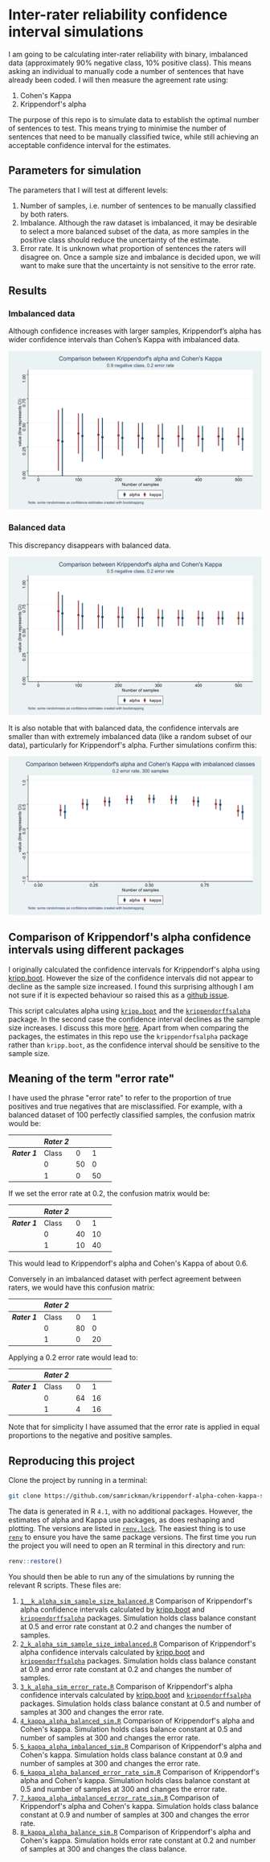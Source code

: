 # Inter-rater reliability confidence interval simulations

I am going to be calculating inter-rater reliability with binary, imbalanced data (approximately 90% negative class, 10% positive class). This means asking an individual to manually code a number of sentences that have already been coded. I will then measure the agreement rate using:

1. Cohen's Kappa
2. Krippendorf's alpha

The purpose of this repo is to simulate data to establish the optimal number of sentences to test. This means trying to minimise the number of sentences that need to be manually classified twice, while still achieving an acceptable confidence interval for the estimates.

## Parameters for simulation

The parameters that I will test at different levels:

1. Number of samples, i.e. number of sentences to be manually classified by both raters.
2. Imbalance. Although the raw dataset is imbalanced, it may be desirable to select a more balanced subset of the data, as more samples in the positive class should reduce the uncertainty of the estimate.
3. Error rate. It is unknown what proportion of sentences the raters will disagree on. Once a sample size and imbalance is decided upon, we will want to make sure that the uncertainty is not sensitive to the error rate.

## Results

### Imbalanced data

Although confidence increases with larger samples, Krippendorf’s alpha has wider confidence intervals than Cohen’s Kappa with imbalanced data.

![](./plots/kappa_alpha_comparison/line_plot_num_samples_imbalanced.png)

### Balanced data

This discrepancy disappears with balanced data.

![](./plots/kappa_alpha_comparison/line_plot_num_samples_balanced.png)

It is also notable that with balanced data, the confidence intervals are smaller than with extremely imbalanced data (like a random subset of our data), particularly for Krippendorf's alpha. Further simulations confirm this:

![](./plots/kappa_alpha_comparison/line_plot_prop_negative_class.png)

## Comparison of Krippendorf's alpha confidence intervals using different packages

I originally calculated the confidence intervals for Krippendorf's alpha using [kripp.boot](https://github.com/MikeGruz/kripp.boot). However the size of the confidence intervals did not appear to decline as the sample size increased. I found this surprising although I am not sure if it is expected behaviour so raised this as a [github issue](https://github.com/MikeGruz/kripp.boot/issues/1).

This script calculates alpha using [`kripp.boot`](https://github.com/MikeGruz/kripp.boot) and the [`krippendorffsalpha`](https://github.com/drjphughesjr/krippendorffsalpha) package. In the second case the confidence interval declines as the sample size increases. I discuss this more [here](./kripp_alpha_vs_kripp_boot.md). Apart from when comparing the packages, the estimates in this repo use the `krippendorfsalpha` package rather than `kripp.boot`, as the confidence interval should be sensitive to the sample size.

## Meaning of the term "error rate"

I have used the phrase "error rate" to refer to the proportion of true positives and true negatives that are misclassified. For example, with a balanced dataset of 100 perfectly classified samples, the confusion matrix would be:

|  | **_Rater 2_** |  |  |  |
|---|---|---|---|---|
| **_Rater 1_** | Class | 0 | 1 |  |
|  | 0 | 50 | 0 |  |
|  | 1 | 0 | 50 |  |


If we set the error rate at 0.2, the confusion matrix would be:

|  | **_Rater 2_** |  |  |  |
|---|---|---|---|---|
| **_Rater 1_** | Class | 0 | 1 |  |
|  | 0 | 40 | 10 |  |
|  | 1 | 10 | 40 |  |

This would lead to Krippendorf's alpha and Cohen's Kappa of about 0.6.

Conversely in an imbalanced dataset with perfect agreement between raters, we would have this confusion matrix:

|  | **_Rater 2_** |  |  |  |
|---|---|---|---|---|
| **_Rater 1_** | Class | 0 | 1 |  |
|  | 0 | 80 | 0 |  |
|  | 1 | 0 | 20 |  |

Applying a 0.2 error rate would lead to:

|  | **_Rater 2_** |  |  |  |
|---|---|---|---|---|
| **_Rater 1_** | Class | 0 | 1 |  |
|  | 0 | 64 | 16 |  |
|  | 1 | 4 | 16 |  |

Note that for simplicity I have assumed that the error rate is applied in equal proportions to the negative and positive samples.

## Reproducing this project

Clone the project by running in a terminal:

```bash
git clone https://github.com/samrickman/krippendorf-alpha-cohen-kappa-simulation
```

The data is generated in R `4.1`, with no additional packages. However, the estimates of alpha and Kappa use packages, as does reshaping and plotting. The versions are listed in [`renv.lock`](./renv.lock). The easiest thing is to use [`renv`](https://rstudio.github.io/renv/articles/renv.html) to ensure you have the same package versions. The first time you run the project you will need to open an R terminal in this directory and run:

```r
renv::restore()
```

You should then be able to run any of the simulations by running the relevant R scripts. These files are:

1. [`1__k_alpha_sim_sample_size_balanced.R`](./1__k_alpha_sim_sample_size_balanced.R) Comparison of Krippendorf's alpha confidence intervals calculated by [kripp.boot](https://github.com/MikeGruz/kripp.boot) and [`krippendorffsalpha`](https://github.com/drjphughesjr/krippendorffsalpha) packages. Simulation holds class balance constant at 0.5 and error rate constant at 0.2 and changes the number of samples.
2. [`2_k_alpha_sim_sample_size_imbalanced.R`](./2_k_alpha_sim_sample_size_imbalanced.R) Comparison of Krippendorf's alpha confidence intervals calculated by [kripp.boot](https://github.com/MikeGruz/kripp.boot) and [`krippendorffsalpha`](https://github.com/drjphughesjr/krippendorffsalpha) packages. Simulation holds class balance constant at 0.9 and error rate constant at 0.2 and changes the number of samples.
3. [`3_k_alpha_sim_error_rate.R`](./3_k_alpha_sim_error_rate.R) Comparison of Krippendorf's alpha confidence intervals calculated by [kripp.boot](https://github.com/MikeGruz/kripp.boot) and [`krippendorffsalpha`](https://github.com/drjphughesjr/krippendorffsalpha) packages. Simulation holds class balance constant at 0.5 and number of samples at 300 and changes the error rate.
4. [`4_kappa_alpha_balanced_sim.R`](./4_kappa_alpha_balanced_sim.R) Comparison of Krippendorf's alpha and Cohen's kappa. Simulation holds class balance constant at 0.5 and number of samples at 300 and changes the error rate.
5. [`5_kappa_alpha_imbalanced_sim.R`](./5_kappa_alpha_imbalanced_sim.R) Comparison of Krippendorf's alpha and Cohen's kappa. Simulation holds class balance constant at 0.9 and number of samples at 300 and changes the error rate.
6. [`6_kappa_alpha_balanced_error_rate_sim.R`](./6_kappa_alpha_balanced_error_rate_sim.R) Comparison of Krippendorf's alpha and Cohen's kappa. Simulation holds class balance constant at 0.5 and number of samples at 300 and changes the error rate.
7. [`7_kappa_alpha_imbalanced_error_rate_sim.R`](./7_kappa_alpha_imbalanced_error_rate_sim.R) Comparison of Krippendorf's alpha and Cohen's kappa. Simulation holds class balance constant at 0.9 and number of samples at 300 and changes the error rate.
8. [`8_kappa_alpha_balance_sim.R`](./8_kappa_alpha_balance_sim.R) Comparison of Krippendorf's alpha and Cohen's kappa. Simulation holds error rate constant at 0.2 and number of samples at 300 and changes the class balance.